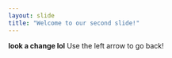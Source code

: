```yaml
---
layout: slide
title: "Welcome to our second slide!"
---
```

**look a change lol**
Use the left arrow to go back!
